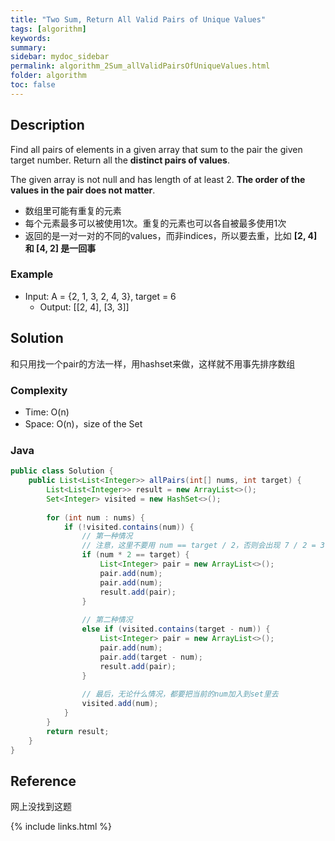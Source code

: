 ```yaml
---
title: "Two Sum, Return All Valid Pairs of Unique Values"
tags: [algorithm]
keywords:
summary:
sidebar: mydoc_sidebar
permalink: algorithm_2Sum_allValidPairsOfUniqueValues.html
folder: algorithm
toc: false
---
```


## Description
Find all pairs of elements in a given array that sum to the pair the given target number. 
Return all the **distinct pairs of values**.

The given array is not null and has length of at least 2. **The order of the values in the pair does not matter**.

* 数组里可能有重复的元素
* 每个元素最多可以被使用1次。重复的元素也可以各自被最多使用1次
* 返回的是一对一对的不同的values，而非indices，所以要去重，比如 **[2, 4] 和 [4, 2] 是一回事**

### Example
* Input: A = {2, 1, 3, 2, 4, 3}, target = 6
  * Output: [[2, 4], [3, 3]]

## Solution
和只用找一个pair的方法一样，用hashset来做，这样就不用事先排序数组

### Complexity
* Time: O(n)
* Space: O(n)，size of the Set

### Java
```java
public class Solution {
    public List<List<Integer>> allPairs(int[] nums, int target) {
        List<List<Integer>> result = new ArrayList<>();
        Set<Integer> visited = new HashSet<>();
        
        for (int num : nums) {
            if (!visited.contains(num)) {
                // 第一种情况
                // 注意，这里不要用 num == target / 2，否则会出现 7 / 2 = 3 这样的错误情况
                if (num * 2 == target) {
                    List<Integer> pair = new ArrayList<>();
                    pair.add(num);
                    pair.add(num);
                    result.add(pair);
                } 
                
                // 第二种情况
                else if (visited.contains(target - num)) {
                    List<Integer> pair = new ArrayList<>();
                    pair.add(num);
                    pair.add(target - num);
                    result.add(pair);
                }
                
                // 最后，无论什么情况，都要把当前的num加入到set里去
                visited.add(num);
            }
        }
        return result;
    }
}
```

## Reference
网上没找到这题

{% include links.html %}
